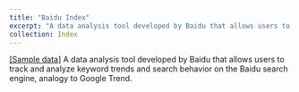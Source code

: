 ```yaml
---
title: "Baidu Index"
excerpt: "A data analysis tool developed by Baidu that allows users to track and analyze keyword trends and search behavior on the Baidu search engine, analogy to Google Trend. [Download Sample Data.](/files/sample_data/Insurance.xlsx)"
collection: Index
---
```



<a href="/files/sample_data/Insurance.xlsx">[Sample data]</a> A data analysis tool developed by Baidu that allows users to track and analyze keyword trends and search behavior on the Baidu search engine, analogy to Google Trend.


